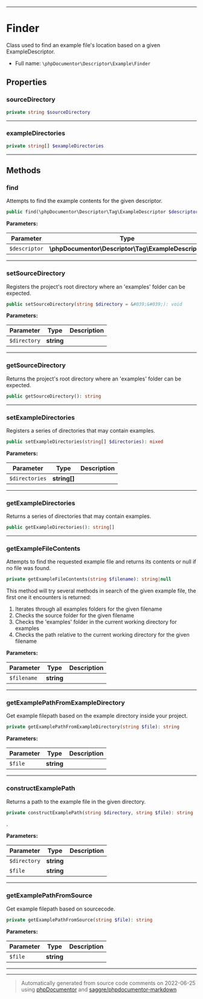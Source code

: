 ***

# Finder

Class used to find an example file's location based on a given ExampleDescriptor.



* Full name: `\phpDocumentor\Descriptor\Example\Finder`



## Properties


### sourceDirectory



```php
private string $sourceDirectory
```






***

### exampleDirectories



```php
private string[] $exampleDirectories
```






***

## Methods


### find

Attempts to find the example contents for the given descriptor.

```php
public find(\phpDocumentor\Descriptor\Tag\ExampleDescriptor $descriptor): string
```








**Parameters:**

| Parameter | Type | Description |
|-----------|------|-------------|
| `$descriptor` | **\phpDocumentor\Descriptor\Tag\ExampleDescriptor** |  |




***

### setSourceDirectory

Registers the project's root directory where an 'examples' folder can be expected.

```php
public setSourceDirectory(string $directory = &#039;&#039;): void
```








**Parameters:**

| Parameter | Type | Description |
|-----------|------|-------------|
| `$directory` | **string** |  |




***

### getSourceDirectory

Returns the project's root directory where an 'examples' folder can be expected.

```php
public getSourceDirectory(): string
```











***

### setExampleDirectories

Registers a series of directories that may contain examples.

```php
public setExampleDirectories(string[] $directories): mixed
```








**Parameters:**

| Parameter | Type | Description |
|-----------|------|-------------|
| `$directories` | **string[]** |  |




***

### getExampleDirectories

Returns a series of directories that may contain examples.

```php
public getExampleDirectories(): string[]
```











***

### getExampleFileContents

Attempts to find the requested example file and returns its contents or null if no file was found.

```php
private getExampleFileContents(string $filename): string|null
```

This method will try several methods in search of the given example file, the first one it encounters is
returned:

1. Iterates through all examples folders for the given filename
2. Checks the source folder for the given filename
3. Checks the 'examples' folder in the current working directory for examples
4. Checks the path relative to the current working directory for the given filename






**Parameters:**

| Parameter | Type | Description |
|-----------|------|-------------|
| `$filename` | **string** |  |




***

### getExamplePathFromExampleDirectory

Get example filepath based on the example directory inside your project.

```php
private getExamplePathFromExampleDirectory(string $file): string
```








**Parameters:**

| Parameter | Type | Description |
|-----------|------|-------------|
| `$file` | **string** |  |




***

### constructExamplePath

Returns a path to the example file in the given directory.

```php
private constructExamplePath(string $directory, string $file): string
```

.






**Parameters:**

| Parameter | Type | Description |
|-----------|------|-------------|
| `$directory` | **string** |  |
| `$file` | **string** |  |




***

### getExamplePathFromSource

Get example filepath based on sourcecode.

```php
private getExamplePathFromSource(string $file): string
```








**Parameters:**

| Parameter | Type | Description |
|-----------|------|-------------|
| `$file` | **string** |  |




***


***
> Automatically generated from source code comments on 2022-06-25 using [phpDocumentor](http://www.phpdoc.org/) and [saggre/phpdocumentor-markdown](https://github.com/Saggre/phpDocumentor-markdown)
